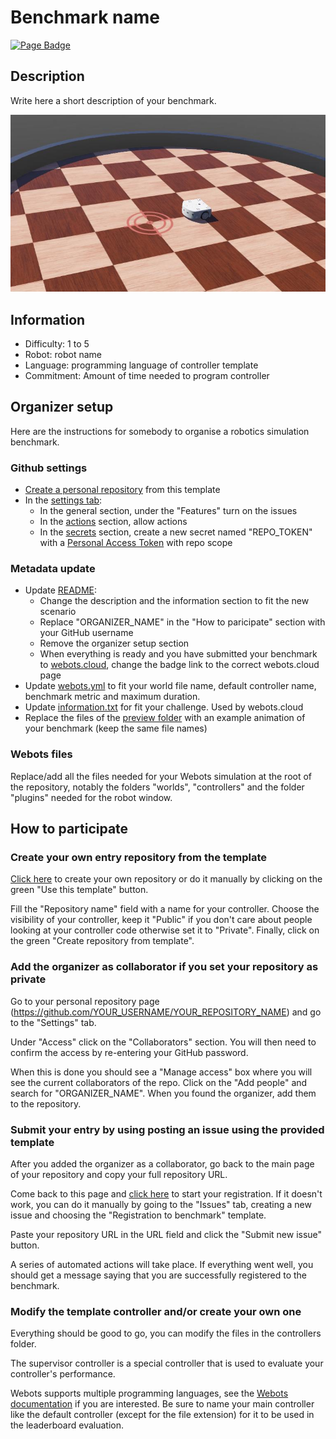 # Benchmark name

[![Page Badge](https://badgen.net/badge/icon/Benchmark?label=Page)](https://benchmark.webots.cloud/run?version=R2022b&url=https://github.com/Jean-Eudes-le-retour/own-pendulum-benchmark/blob/main/worlds/inverted_pendulum.wbt&type=benchmark)

## Description

Write here a short description of your benchmark.

<p align="center">
  <img src="./preview/thumbnail.jpg">
</p>

## Information

- Difficulty: 1 to 5
- Robot: robot name
- Language: programming language of controller template
- Commitment: Amount of time needed to program controller

## Organizer setup

Here are the instructions for somebody to organise a robotics simulation benchmark.

### Github settings
- [Create a personal repository](../../generate) from this template
- In the [settings tab](../../settings):
  - In the general section, under the "Features" turn on the issues
  - In the [actions](../../settings/actions) section, allow actions
  - In the [secrets](../../settings/secrets) section, create a new secret named "REPO_TOKEN" with a [Personal Access Token](../../../../settings/tokens) with repo scope

### Metadata update

- Update [README](../../edit/main/README.md):
  - Change the description and the information section to fit the new scenario
  - Replace "ORGANIZER_NAME" in the "How to paricipate" section with your GitHub username
  - Remove the organizer setup section
  - When everything is ready and you have submitted your benchmark to [webots.cloud](https://benchmark.webots.cloud/benchmark), change the badge link to the correct webots.cloud page
- Update [webots.yml](../../edit/main/webots.yml) to fit your world file name, default controller name, benchmark metric and maximum duration.
- Update [information.txt](../../edit/main/information.txt) for fit your challenge. Used by webots.cloud
- Replace the files of the [preview folder](/preview) with an example animation of your benchmark (keep the same file names)

### Webots files

Replace/add all the files needed for your Webots simulation at the root of the repository, notably the folders "worlds", "controllers" and the folder "plugins" needed for the robot window.

## How to participate

### Create your own entry repository from the template

[Click here](../../generate) to create your own repository or do it manually by clicking on the green "Use this template" button.

Fill the "Repository name" field with a name for your controller.
Choose the visibility of your controller, keep it "Public" if you don't care about people looking at your controller code otherwise set it to "Private".
Finally, click on the green "Create repository from template".

### Add the organizer as collaborator if you set your repository as private

Go to your personal repository page (https://github.com/YOUR_USERNAME/YOUR_REPOSITORY_NAME) and go to the "Settings" tab.

Under "Access" click on the "Collaborators" section.
You will then need to confirm the access by re-entering your GitHub password.

When this is done you should see a "Manage access" box where you will see the current collaborators of the repo.
Click on the "Add people" and search for "ORGANIZER_NAME". When you found the organizer, add them to the repository.

### Submit your entry by using posting an issue using the provided template

After you added the organizer as a collaborator, go back to the main page of your repository and copy your full repository URL.

Come back to this page and [click here](../../issues/new?assignees=&labels=registration&template=registration_form.yml&title=Registration+to+benchmark) to start your registration. If it doesn't work, you can do it manually by going to the "Issues" tab, creating a new issue and choosing the "Registration to benchmark" template.

Paste your repository URL in the URL field and click the "Submit new issue" button.

A series of automated actions will take place. If everything went well, you should get a message saying that you are successfully registered to the benchmark.

### Modify the template controller and/or create your own one

Everything should be good to go, you can modify the files in the controllers folder.

The supervisor controller is a special controller that is used to evaluate your controller's performance.

Webots supports multiple programming languages, see the [Webots documentation](https://www.cyberbotics.com/doc/guide/language-setup) if you are interested.
Be sure to name your main controller like the default controller (except for the file extension) for it to be used in the leaderboard evaluation.
